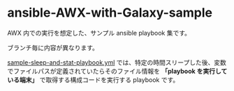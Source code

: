 # ansible-AWX-with-Galaxy-sample

AWX 内での実行を想定した、サンプル ansible playbook 集です。

ブランチ毎に内容が異なります。

[sample-sleep-and-stat-playbook.yml](./sample-sleep-and-stat-playbook.yml) では、特定の時間スリープした後、変数でファイルパスが定義されていたらそのファイル情報を **「playbook を実行している端末」** で取得する構成コードを実行する playbook です。
